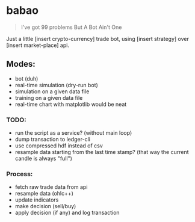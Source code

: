# babao

> I've got 99 problems But A Bot Ain't One

Just a little [insert crypto-currency] trade bot, using [insert strategy] over [insert market-place] api.


## Modes:

* bot (duh)
* real-time simulation (dry-run bot)
* simulation on a given data file
* training on a given data file
* real-time chart with matplotlib would be neat


### TODO:

* run the script as a service? (without main loop)
* dump transaction to ledger-cli
* use compressed hdf instead of csv
* resample data starting from the last time stamp? (that way the current candle is always "full")


### Process:

* fetch raw trade data from api
* resample data (ohlc++)
* update indicators
* make decision (sell/buy)
* apply decision (if any) and log transaction

